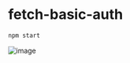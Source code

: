 # fetch-basic-auth

```sh
npm start
```

![image](https://user-images.githubusercontent.com/15240969/96155442-2c584900-0ecd-11eb-9a68-7f3b34d91409.png)
